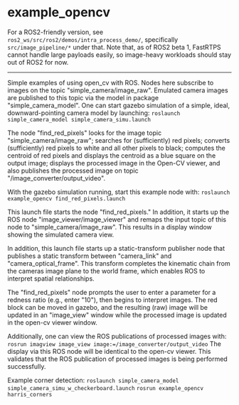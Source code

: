 # example_opencv

For a ROS2-friendly version, see `ros2_ws/src/ros2/demos/intra_process_demo/`,
specifically `src/image_pipeline/*` under that.  Note that, as of ROS2 beta 1,
FastRTPS cannot handle large payloads easily, so image-heavy workloads should
stay out of ROS2 for now.

--------------------------------------------------------------------------------

Simple examples of using open_cv with ROS.  Nodes here subscribe to images on the topic
"simple_camera/image_raw".  Emulated camera images are published to this topic via the
model in package "simple_camera_model".  One can start gazebo simulation of a simple,
ideal, downward-pointing camera model by launching:
`roslaunch simple_camera_model simple_camera_simu.launch`

The node "find_red_pixels" looks for the image topic "simple_camera/image_raw"; 
searches for (sufficiently) red pixels;
converts (sufficiently) red pixels to white and all other pixels to black;
computes the centroid of red pixels and displays the centroid as a blue square on
the output image; displays the processed image in the Open-CV viewer, and also
publishes the processed image on topic "/image_converter/output_video".  

With the gazebo simulation running, start this example node with:
`roslaunch example_opencv find_red_pixels.launch`

This launch file starts the node "find_red_pixels."  In addition, it starts up
the ROS node "image_viewer/image_viewer" and remaps the input topic of this node
to "simple_camera/image_raw".  This results in a display window showing the simulated camera view.

In addition, this launch file starts up a static-transform publisher node that publishes a static transform 
between "camera_link" and "camera_optical_frame".  This transform completes the kinematic chain from
the cameras image plane to the world frame, which enables ROS to interpret spatial relationships.

The "find_red_pixels" node prompts the user to enter a parameter for a redness ratio (e.g., enter "10"),
then begins to interpret images.  The red block can be moved in gazebo, and the
resulting (raw) image will be updated in an "image_view" window while the processed image
is updated in the open-cv viewer window.

Additionally, one can view the ROS publications of processed images with:
`rosrun imagview image_view image:=/image_converter/output_video`
The display via this ROS node will be identical to the open-cv viewer.  This validates
that the ROS publication of processed images is being performed successfully.

Example corner detection:
`roslaunch simple_camera_model simple_camera_simu_w_checkerboard.launch` 
`rosrun example_opencv harris_corners`



